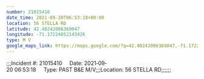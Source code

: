 ```yaml
---
number: 21015410
date_time: 2021-09-20T06:53:18+00:00
location: 56 STELLA RD
latitude: 42.40242006369047
longitude: -71.17224852143426
type: M V
google_maps_link: https://maps.google.com/?q=42.40242006369047,-71.17224852143426
---
```


;;;Incident #: 21015410     Date: 2021‐09‐20 06:53:18     Type: PAST B&E M/V;;;Location: 56 STELLA RD;;;;;;
